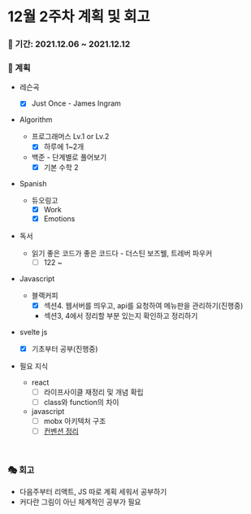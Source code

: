 # 12월 2주차 계획 및 회고

### 📆 기간: 2021.12.06 ~ 2021.12.12

### 📑 계획

- 레슨곡

  - [x] Just Once - James Ingram
- Algorithm

  - 프로그래머스 Lv.1 or Lv.2
    - [x] 하루에 1~2개
  - 백준 - 단계별로 풀어보기
    - [x] 기본 수학 2
- Spanish
  - 듀오링고
    - [x] Work
    - [x] Emotions
- 독서
  - 읽기 좋은 코드가 좋은 코드다 - 더스틴 보즈웰, 트레버 파우커
    - [ ] 122 ~
- Javascript
  - 블랙커피
    - [x] 섹션4. 웹서버를 띄우고, api를 요청하여 메뉴판을 관리하기(진행중)
    - 섹션3, 4에서 정리할 부분 있는지 확인하고 정리하기
- svelte js
  - [x] 기초부터 공부(진행중)
- 필요 지식
  - react
    - [ ] 라이프사이클 재정리 및 개념 확립
    - [ ] class와 function의 차이
  - javascript
    - [ ] mobx 아키텍처 구조
    - [ ] [컨벤션 정리](https://angelplayer.tistory.com/111)

<br/>

### 🎭 회고

- 다음주부터 리액트, JS 따로 계획 세워서 공부하기
- 커다란 그림이 아닌 체계적인 공부가 필요
